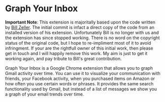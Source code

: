 Graph Your Inbox
================

**Important Note**: This extension is majoritally based upon the code written by [Bill Zeller]. The initial commit is infact a direct copy of the code from an installed version of his extension. Unfortunately Bill is no longer with us and the extension has since stopped working. There is no word on the copyright status of the original code, but I hope to re-impliment most of it to avoid infringment.  If your are the rightfull owner of this initial work, then please get in touch and I will happily remove this work. My aim is just to get it working again, and pay tribute to Bill's great contribution.

[Bill Zeller]: http://en.wikipedia.org/wiki/Bill_Zeller "Bill Zeller"

Graph Your Inbox is a Google Chrome extension that allows you to graph Gmail activity over time. You can use it to visualize your communication with friends, your Facebook activity, when you purchased items on Amazon or how often you use certain words or phrases. It provides the same search functionality used by Gmail, but instead of a list of messages we show you a graph of your email trends over time.
